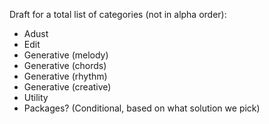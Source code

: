 Draft for a total list of categories (not in alpha order):
- Adust
- Edit
- Generative (melody)
- Generative (chords)
- Generative (rhythm)
- Generative (creative)
- Utility
- Packages? (Conditional, based on what solution we pick)